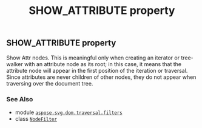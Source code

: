 ﻿---
title: SHOW_ATTRIBUTE property
second_title: Aspose.SVG for Python via .NET API References
description: 
type: docs
weight: 90
url: /python-net/aspose.svg.dom.traversal.filters/nodefilter/show_attribute/
is_root: false
---

## SHOW_ATTRIBUTE property


Show Attr nodes. This is meaningful only when creating an 
iterator or tree-walker with an attribute node as its 
root; in this case, it means that the attribute node 
will appear in the first position of the iteration or traversal. 
Since attributes are never children of other nodes, they do not 
appear when traversing over the document tree.

### See Also
* module [`aspose.svg.dom.traversal.filters`](../../)
* class [`NodeFilter`](/svg/python-net/aspose.svg.dom.traversal.filters/nodefilter)
